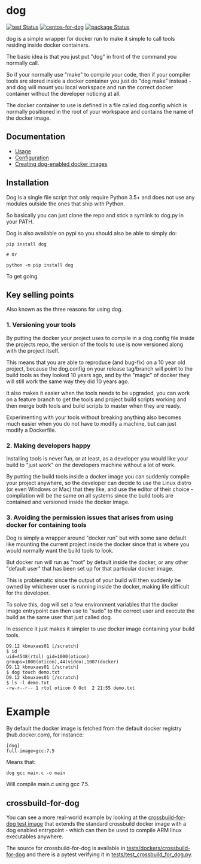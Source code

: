 # dog

[![test Status](https://github.com/rasmus-toftdahl-olesen/dog/workflows/test/badge.svg)](https://github.com/rasmus-toftdahl-olesen/dog/actions?query=workflow%3Atest)
[![centos-for-dog](https://github.com/rasmus-toftdahl-olesen/dog/workflows/centos-for-dog/badge.svg)](https://github.com/rasmus-toftdahl-olesen/dog/actions?query=workflow%3Acentos-for-dog)
[![package Status](https://github.com/rasmus-toftdahl-olesen/dog/workflows/package/badge.svg)](https://github.com/rasmus-toftdahl-olesen/dog/actions?query=workflow%3Apackage)

dog is a simple wrapper for docker run to make it simple to call tools residing inside docker containers.

The basic idea is that you just put "dog" in front of the command you normally call.

So if your normally use "make" to compile your code, then if your compiler tools
are stored inside a docker container you just do "dog make" instead - and dog
will mount you local workspace and run the correct docker container without the
developer noticing at all.

The docker container to use is defined in a file called dog.config which is
normally positioned in the root of your workspace and contains the name of the
docker image.


## Documentation

* [Usage](docs/Usage)
* [Configuration](docs/Configuration)
* [Creating dog-enabled docker images](docs/DogEnabledDockers)

## Installation

Dog is a single file script that only require Python 3.5+ and does not use any 
modules outside the ones that ship with Python.

So basically you can just clone the repo and stick a symlink to dog.py in your PATH.

Dog is also available on pypi so you should also be able to simply do:

```
pip install dog

# Or

python -m pip install dog
``` 
To get going.


## Key selling points

Also known as the three reasons for using dog.

### 1. Versioning your tools

By putting the docker your project uses to compile in a dog.config file inside the projects repo, the version of the tools to use is now versioned along with the project itself.

This means that you are able to reproduce (and bug-fix) on a 10 year old project, because the dog.config on your release tag/branch will point to the build tools as they looked 10 years ago, and by the "magic" of docker they will still work the same way they did 10 years ago.

It also makes it easier when the tools needs to be upgraded, you can work on a feature branch to get the tools and project build scripts working and then merge both tools and build scripts to master when they are ready.

Experimenting with your tools without breaking anything also becomes much easier when you do not have to modify a machine, but can just modify a Dockerfile.


### 2. Making developers happy

Installing tools is never fun, or at least, as a developer you would like your build to "just work" on the developers machine without a lot of work.

By putting the build tools inside a docker image you can suddenly compile your project anywhere, so the developer can decide to use the Linux distro (or even Windows or Mac) that they like, and use the editor of their choice - compilation will be the same on all systems since the build tools are contained and versioned inside the docker image.


### 3. Avoiding the permission issues that arises from using docker for containing tools

Dog is simply a wrapper around "docker run" but with some sane default like mounting the current project inside the docker since that is where you would normally want the build tools to look.

But docker run will run as "root" by default inside the docker, or any other "default user" that has been set up for that particular docker image.

This is problematic since the output of your build will then suddenly be owned by whichever user is running inside the docker, making life difficult for the developer.

To solve this, dog will set a few environment variables that the docker image entrypoint can then use to "sudo" to the correct user and execute the build as the same user that just called dog.

In essence it just makes it simpler to use docker image containing your build tools.

```
D9.12 kbnuxaes01 [/scratch]
$ id
uid=4548(rtol) gid=1000(oticon) groups=1000(oticon),44(video),1007(docker)
D9.12 kbnuxaes01 [/scratch]
$ dog touch demo.txt
D9.12 kbnuxaes01 [/scratch]
$ ls -l demo.txt
-rw-r--r-- 1 rtol oticon 0 Oct  2 21:55 demo.txt
```

# Example

By default the docker image is fetched from the default docker registry (hub.docker.com),
for instance:

```
[dog]
full-image=gcc:7.5
```


Means that:

```
dog gcc main.c -o main

```

Will compile main.c using gcc 7.5.

## crossbuild-for-dog

You can see a more real-world example by looking at the [crossbuild-for-dog test image](https://hub.docker.com/repository/docker/rtol/crossbuild-for-dog) that extends the standard crossbuild docker image with a dog enabled entrypoint - which can then be used to compile ARM linux executables anywhere.

The source for crossbuild-for-dog is available in [tests/dockers/crossbuild-for-dog](tests/dockers/crossbuild-for-dog) and there is a pytest verifying it in [tests/test_crossbuild_for_dog.py](tests/test_crossbuild_for_dog.py).
